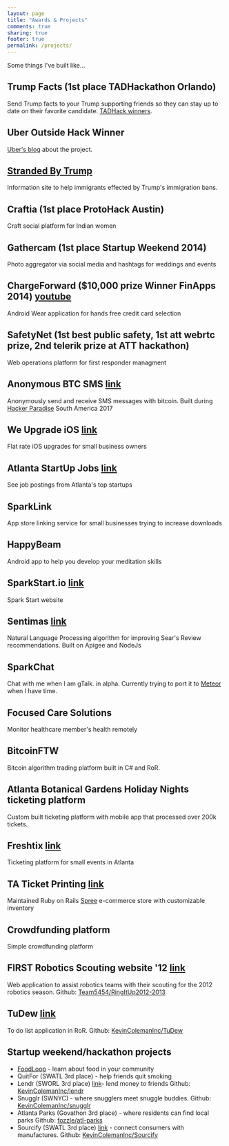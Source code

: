 ```yaml
---
layout: page
title: "Awards & Projects"
comments: true
sharing: true
footer: true
permalink: /projects/
---
```

Some things I've built like…

## Trump Facts (1st place TADHackathon Orlando)
Send Trump facts to your Trump supporting friends so they can stay up to date on their favorite candidate. [TADHack winners](http://blog.tadhack.com/2016/10/16/tadhack-2016-winners/).

## Uber Outside Hack Winner
[Uber's blog](https://devblog.uber.com/outside-hack-winners-create-an-app-that-merges-traffic-conditions-with-uber/) about the project.

## [Stranded By Trump](https://strandedbytrump.com)
Information site to help immigrants effected by Trump's immigration bans.

## Craftia (1st place ProtoHack Austin)
Craft social platform for Indian women

## Gathercam (1st place Startup Weekend 2014)
Photo aggregator via social media and hashtags for weddings and events

## ChargeForward ($10,000 prize Winner FinApps 2014) [youtube](https://www.youtube.com/watch?v=1y-D-5O2dcY)
Android Wear application for hands free credit card selection

## SafetyNet (1st best public safety, 1st att webrtc prize, 2nd telerik prize at ATT hackathon)
Web operations platform for first responder managment

## Anonymous BTC SMS [link](https://anonymousbtcsms.com)
Anonymously send and receive SMS messages with bitcoin.  Built during [Hacker Paradise](http://www.hackerparadise.org/) South America 2017

## We Upgrade iOS [link](https://weupgradeios.com)
Flat rate iOS upgrades for small business owners

## Atlanta StartUp Jobs [link](http://www.atlantastartupjobs.com)
See job postings from Atlanta's top startups

## SparkLink 
App store linking service for small businesses trying to increase downloads

## HappyBeam
Android app to help you develop your meditation skills

## SparkStart.io [link](http://www.sparkstart.io)
Spark Start website

## Sentimas [link](http://challengepost.com/software/sentimus-edegx)
Natural Language Processing algorithm for improving Sear's Review recommendations.
Built on Apigee and NodeJs

## SparkChat
Chat with me when I am gTalk. in alpha.  Currently trying to port it to [Meteor](https://www.meteor.com/) when I have time.

## Focused Care Solutions
Monitor healthcare member's health remotely

## BitcoinFTW
Bitcoin algorithm trading platform built in C# and RoR.

## Atlanta Botanical Gardens Holiday Nights ticketing platform
Custom built ticketing platform with mobile app that processed over 200k tickets.

## Freshtix [link](http://freshtix.com)
Ticketing platform for small events in Atlanta

## TA Ticket Printing [link](http://taticketprinting.com)
Maintained Ruby on Rails [Spree](http://spreecommerce.com/) e-commerce store with customizable inventory

## Crowdfunding platform
Simple crowdfunding platform

## FIRST Robotics Scouting website '12 [link](http://ditu2012scouting.herokuapp.com/)
Web application to assist robotics teams with their scouting for the 2012 robotics season. Github: [Team5454/RingItUp2012-2013](https://github.com/Team5454/RingItUp2012-2013)

## TuDew [link](http://tudew.herokuapp.com/)
To do list application in RoR. Github: [KevinColemanInc/TuDew](https://github.com/KevinColemanInc/TuDew)

## Startup weekend/hackathon projects
* [FoodLoop](/blog/2014/06/21/goodie-hack-number-2/) - learn about food in your community
* QuitFor (SWATL 3rd place) - help friends quit smoking
* Lendr (SWORL 3rd place) [link](http://lendrapp.herokuapp.com/)- lend money to friends Github: [KevinColemanInc/lendr](https://github.com/KevinColemanInc/lendr)
* Snugglr (SWNYC) - where snugglers meet snuggle buddies. Github: [KevinColemanInc/snugglr](https://github.com/KevinColemanInc/snugglr)
* Atlanta Parks (Govathon 3rd place) - where residents can find local parks Github: [fozzle/atl-parks](https://github.com/fozzle/atl-parks)
* Sourcify (SWATL 3rd place) [link](http://sourci.herokuapp.com/) - connect consumers with manufactures. Github: [KevinColemanInc/Sourcify](https://github.com/KevinColemanInc/Sourcify)
